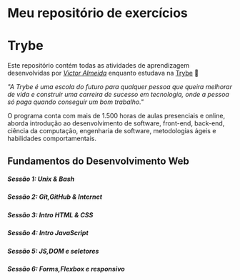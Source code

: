 # Meu repositório de exercícios
# Trybe

Este repositório contém todas as atividades de aprendizagem desenvolvidas por _[Victor Almeida](https://www.linkedin.com/in/vctalmeida/)_ enquanto estudava na [Trybe](https://www.betrybe.com/) :rocket:

_"A Trybe é uma escola do futuro para qualquer pessoa que queira melhorar de vida e construir uma carreira de sucesso em tecnologia, onde a pessoa só paga quando conseguir um bom trabalho."_

O programa conta com mais de 1.500 horas de aulas presenciais e online, aborda introdução ao desenvolvimento de software, front-end, back-end, ciência da computação, engenharia de software, metodologias ágeis e habilidades comportamentais.

## Fundamentos do Desenvolvimento Web

##### Sessão 1: Unix & Bash
##### Sessão 2: Git,GitHub & Internet
##### Sessão 3: Intro HTML & CSS
##### Sessão 4: Intro JavaScript
##### Sessão 5: JS,DOM e seletores
##### Sessão 6: Forms,Flexbox e responsivo